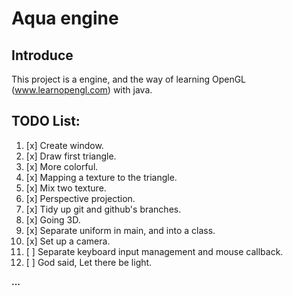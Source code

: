# Aqua engine

## Introduce
This project is a engine, and the way of learning OpenGL (www.learnopengl.com) with java.

## TODO List:

1. [x] Create window.
2. [x] Draw first triangle.
3. [x] More colorful.
4. [x] Mapping a texture to the triangle.
5. [x] Mix two texture.
6. [x] Perspective projection.
7. [x] Tidy up git and github's branches.
8. [x] Going 3D.
9. [x] Separate uniform in main, and into a class.
10. [x] Set up a camera.
11. [ ] Separate keyboard input management and mouse callback.
12. [ ] God said, Let there be light.

__...__